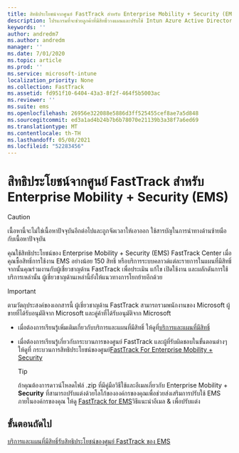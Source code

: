 ```yaml
---
title: สิทธิประโยชน์จากศูนย์ FastTrack สำหรับ Enterprise Mobility + Security (EMS)
description: โปรแกรมที่จะช่วยลูกค้าที่มีสิทธิ์วางแผนและปรับใช้ Intun Azure Active Directory Premium
keywords: ''
author: andredm7
ms.author: andredm
manager: ''
ms.date: 7/01/2020
ms.topic: article
ms.prod: ''
ms.service: microsoft-intune
localization_priority: None
ms.collection: FastTrack
ms.assetid: fd951f10-6404-43a3-8f2f-464f5b5003ac
ms.reviewer: ''
ms.suite: ems
ms.openlocfilehash: 26956e322088e5886d3ff525455cef8ae7a5d848
ms.sourcegitcommit: ed3a1ad4b24b7b6b78070e21139b3a38f7a6ed69
ms.translationtype: MT
ms.contentlocale: th-TH
ms.lasthandoff: 05/08/2021
ms.locfileid: "52283456"
---
```

# <a name="fasttrack-center-benefit-for-enterprise-mobility--security-ems"></a>สิทธิประโยชน์จากศูนย์ FastTrack สำหรับ Enterprise Mobility + Security (EMS)

> [!CAUTION]
> เนื้อหานี้จะไม่ใช่เนื้อหาปัจจุบันอีกต่อไปและถูกจัดเวลาให้เอาออก ใช้สารบัญในการนําทางด้านซ้ายมือกับเนื้อหาปัจจุบัน


คุณใช้สิทธิประโยชน์ของ Enterprise Mobility + Security (EMS) FastTrack Center เมื่อคุณซื้อสิทธิ์การใช้งาน EMS อย่างน้อย 150 สิทธิ์ หรือบริการระบบคลาวด์แต่ละรายการในแผนที่มีสิทธิ์ จากนั้นคุณร่วมงานกับผู้เชี่ยวชาญด้าน FastTrack เพื่อประเมิน แก้ไข เปิดใช้งาน และผลักดันการใช้บริการเหล่านั้น ผู้เชี่ยวชาญด้านเหล่านี้ยังให้แนวทางการโยกย้ายอีกด้วย 

> [!IMPORTANT]
> ตามวัตถุประสงค์ของเอกสารนี้ ผู้เชี่ยวชาญด้าน FastTrack สามารถรวมพนักงานของ Microsoft ผู้ขายที่ได้รับอนุมัติจาก Microsoft และคู่ค้าที่ได้รับอนุมัติจาก Microsoft

- เมื่อต้องการเรียนรู้เพิ่มเติมเกี่ยวกับบริการและแผนที่มีสิทธิ์ ให้ดูที่[บริการและแผนที่มีสิทธิ์](M365-eligible-services-and-plans.md)

- เมื่อต้องการเรียนรู้เกี่ยวกับกระบวนการของศูนย์ FastTrack และผู้ที่รับผิดชอบในขั้นตอนต่างๆ ให้ดูที่ กระบวนการสิทธิประโยชน์ของศูนย์[FastTrack For Enterprise Mobility + Security](EMS-fasttrack-process.md)

    > [!TIP]
    > ถ้าคุณต้องการดาวน์โหลดไฟล์ .zip ที่มีคู่มือวิธีใช้และอีเมลเกี่ยวกับ Enterprise Mobility + **Security** ที่สามารถปรับแต่งด้วยโลโก้ขององค์กรของคุณเพื่อช่วยส่งเสริมการปรับใช้ EMS ภายในองค์กรของคุณ ให้ดู [FastTrack for EMS](https://gallery.technet.microsoft.com/FastTrack-for-EMS-How-To-f170da4c)วิธีแนะนําอีเมล & เพื่อปรับแต่ง

## <a name="next-steps"></a>ขั้นตอนถัดไป

[บริการและแผนที่มีสิทธิ์รับสิทธิประโยชน์ของศูนย์ FastTrack ของ EMS](M365-eligible-services-and-plans.md)